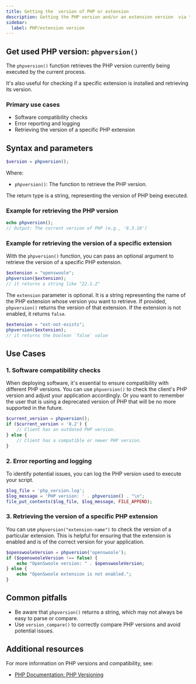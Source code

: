 ```yaml
---
title: Getting the  version of PHP or extension
description: Getting the PHP version and/or an extension version  via the `phpversion()` function
sidebar:
  label: PHP/extension version
---
```


## Get used PHP version: `phpversion()`

The `phpversion()` function retrieves the PHP version currently being executed by the current process.

It's also useful for checking if a specific extension is installed and retrieving its version.

### Primary use cases

* Software compatibility checks
* Error reporting and logging
* Retrieving the version of a specific PHP extension

## Syntax and parameters

```php
$version = phpversion();
```

Where:

* `phpversion()`: The function to retrieve the PHP version.

The return type is a string, representing the version of PHP being
executed.

### Example for retrieving the PHP version

```php
echo phpversion();
// Output: The current version of PHP (e.g., '8.3.10')
```

### Example for retrieving the version of a specific extension

With the `phpversion()` function, you can pass an optional argument to retrieve the version of a specific PHP extension.

```php
$extension = "openswoole";
phpversion($extension);
// it returns a string like "22.1.2"
```

The `extension` parameter is optional. It is a string representing the name of the PHP extension whose version you want to retrieve. If provided, `phpversion()` returns the version of that extension. If the extension is not enabled, it returns `false`.

```php
$extension = "ext-not-exists";
phpversion($extension);
// it returns the boolean `false` value
```



## Use Cases

### 1. Software compatibility checks

When deploying software, it's essential to ensure compatibility with
different PHP versions. You can use `phpversion()` to check the client's
PHP version and adjust your application accordingly. Or you want to remember the user that is using a deprecated version of PHP that will be no more supported in the future.

```php
$current_version = phpversion();
if ($current_version < '8.2') {
    // Client has an outdated PHP version.
} else {
    // Client has a compatible or newer PHP version.
}
```

### 2. Error reporting and logging

To identify potential issues, you can log the PHP version used to execute
your script.

```php
$log_file = 'php_version.log';
$log_message = 'PHP version: ' . phpversion() . "\n";
file_put_contents($log_file, $log_message, FILE_APPEND);
```

### 3. Retrieving the version of a specific PHP extension

You can use `phpversion("extension-name")` to check the version of a particular extension. This is helpful for ensuring that the extension is enabled and is of the correct version for your application.

```php
$openswooleVersion = phpversion('openswoole');
if ($openswooleVersion !== false) {
    echo "OpenSwoole version: " . $openswooleVersion;
} else {
    echo "OpenSwoole extension is not enabled.";
}
```

## Common pitfalls

* Be aware that `phpversion()` returns a string, which may not always be
easy to parse or compare.
* Use `version_compare()` to correctly compare PHP versions and avoid
potential issues.

## Additional resources

For more information on PHP versions and compatibility, see:

* [PHP Documentation: PHP
Versioning](https://www.php.net/manual/en/function.phpversion.php)

